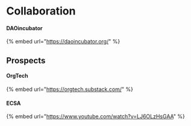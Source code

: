 # Collaboration

#### DAOincubator

{% embed url="https://daoincubator.org/" %}

## Prospects 

#### OrgTech

{% embed url="https://orgtech.substack.com/" %}

#### ECSA

{% embed url="https://www.youtube.com/watch?v=LJ6OLzHsGAA" %}



